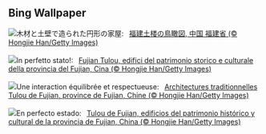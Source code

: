 ## Bing Wallpaper
![](https://www.bing.com/th?id=OHR.TulouFujian_JA-JP5056058159_UHD.jpg&w=1000)木材と土壁で造られた円形の家屋:&nbsp;&ensp;[福建土楼の鳥瞰図, 中国 福建省 (© Hongjie Han/Getty Images)](https://www.bing.com/th?id=OHR.TulouFujian_JA-JP5056058159_UHD.jpg)
<br><br/>
![](https://www.bing.com/th?id=OHR.TulouFujian_IT-IT7939512907_UHD.jpg&w=1000)In perfetto stato!:&nbsp;&ensp;[Fujian Tulou, edifici del patrimonio storico e culturale della provincia del Fujian, Cina (© Hongjie Han/Getty Images)](https://www.bing.com/th?id=OHR.TulouFujian_IT-IT7939512907_UHD.jpg)
<br><br/>
![](https://www.bing.com/th?id=OHR.TulouFujian_FR-FR9745511197_UHD.jpg&w=1000)Une interaction équilibrée et respectueuse:&nbsp;&ensp;[Architectures traditionnelles Tulou de Fujian, province de Fujian, Chine (© Hongjie Han/Getty Images)](https://www.bing.com/th?id=OHR.TulouFujian_FR-FR9745511197_UHD.jpg)
<br><br/>
![](https://www.bing.com/th?id=OHR.TulouFujian_ES-ES2621683417_UHD.jpg&w=1000)En perfecto estado:&nbsp;&ensp;[Tulou de Fujian, edificios del patrimonio histórico y cultural de la provincia de Fujian, China (© Hongjie Han/Getty Images)](https://www.bing.com/th?id=OHR.TulouFujian_ES-ES2621683417_UHD.jpg)
<br><br/>
